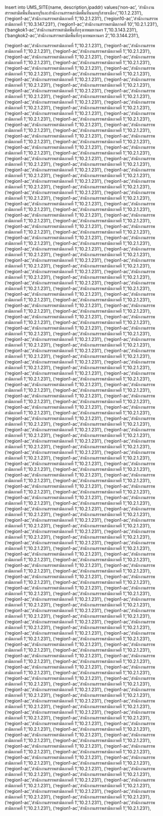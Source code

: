 Insert into UMS_SITE(name, description,ipaddr) 
values(‘non-ac’, ‘สำนักงานสรรพสามิตพื้นที่นนทบุรีและสำนักงานสรรพสามิตพื้นที่นนทบุรีสาขาเมือง’,’10.1.2.231’), 
(‘region1-ac’,’สำนักงานสรรพสามิตภาคที่ 1’,’10.2.1.231’),
(‘region10-ac’,’สำนักงานสรรพสามิตภาคที่ 1’,’10.3.147.231’),
(‘region1-ac’,’สำนักงานสรรพสามิตภาคที่ 10’,’10.2.1.231’),
(‘bangkok1-ac’,’สำนักงานสรรพสามิตพื้นที่กรุงเทพมหานคร 1’,’10.3.143.231’),
(‘bangkok2-ac’,’สำนักงานสรรพสามิตพื้นที่กรุงเทพมหานคร 2’,’10.3.144.231’),


(‘region1-ac’,’สำนักงานสรรพสามิตภาคที่ 1’,’10.2.1.231’),
(‘region1-ac’,’สำนักงานสรรพสามิตภาคที่ 1’,’10.2.1.231’),
(‘region1-ac’,’สำนักงานสรรพสามิตภาคที่ 1’,’10.2.1.231’),
(‘region1-ac’,’สำนักงานสรรพสามิตภาคที่ 1’,’10.2.1.231’),
(‘region1-ac’,’สำนักงานสรรพสามิตภาคที่ 1’,’10.2.1.231’),
(‘region1-ac’,’สำนักงานสรรพสามิตภาคที่ 1’,’10.2.1.231’),
(‘region1-ac’,’สำนักงานสรรพสามิตภาคที่ 1’,’10.2.1.231’),
(‘region1-ac’,’สำนักงานสรรพสามิตภาคที่ 1’,’10.2.1.231’),
(‘region1-ac’,’สำนักงานสรรพสามิตภาคที่ 1’,’10.2.1.231’),
(‘region1-ac’,’สำนักงานสรรพสามิตภาคที่ 1’,’10.2.1.231’),
(‘region1-ac’,’สำนักงานสรรพสามิตภาคที่ 1’,’10.2.1.231’),
(‘region1-ac’,’สำนักงานสรรพสามิตภาคที่ 1’,’10.2.1.231’),
(‘region1-ac’,’สำนักงานสรรพสามิตภาคที่ 1’,’10.2.1.231’),
(‘region1-ac’,’สำนักงานสรรพสามิตภาคที่ 1’,’10.2.1.231’),
(‘region1-ac’,’สำนักงานสรรพสามิตภาคที่ 1’,’10.2.1.231’),
(‘region1-ac’,’สำนักงานสรรพสามิตภาคที่ 1’,’10.2.1.231’),
(‘region1-ac’,’สำนักงานสรรพสามิตภาคที่ 1’,’10.2.1.231’),
(‘region1-ac’,’สำนักงานสรรพสามิตภาคที่ 1’,’10.2.1.231’),
(‘region1-ac’,’สำนักงานสรรพสามิตภาคที่ 1’,’10.2.1.231’),
(‘region1-ac’,’สำนักงานสรรพสามิตภาคที่ 1’,’10.2.1.231’),
(‘region1-ac’,’สำนักงานสรรพสามิตภาคที่ 1’,’10.2.1.231’),
(‘region1-ac’,’สำนักงานสรรพสามิตภาคที่ 1’,’10.2.1.231’),
(‘region1-ac’,’สำนักงานสรรพสามิตภาคที่ 1’,’10.2.1.231’),
(‘region1-ac’,’สำนักงานสรรพสามิตภาคที่ 1’,’10.2.1.231’),
(‘region1-ac’,’สำนักงานสรรพสามิตภาคที่ 1’,’10.2.1.231’),
(‘region1-ac’,’สำนักงานสรรพสามิตภาคที่ 1’,’10.2.1.231’),
(‘region1-ac’,’สำนักงานสรรพสามิตภาคที่ 1’,’10.2.1.231’),
(‘region1-ac’,’สำนักงานสรรพสามิตภาคที่ 1’,’10.2.1.231’),
(‘region1-ac’,’สำนักงานสรรพสามิตภาคที่ 1’,’10.2.1.231’),
(‘region1-ac’,’สำนักงานสรรพสามิตภาคที่ 1’,’10.2.1.231’),
(‘region1-ac’,’สำนักงานสรรพสามิตภาคที่ 1’,’10.2.1.231’),
(‘region1-ac’,’สำนักงานสรรพสามิตภาคที่ 1’,’10.2.1.231’),
(‘region1-ac’,’สำนักงานสรรพสามิตภาคที่ 1’,’10.2.1.231’),
(‘region1-ac’,’สำนักงานสรรพสามิตภาคที่ 1’,’10.2.1.231’),
(‘region1-ac’,’สำนักงานสรรพสามิตภาคที่ 1’,’10.2.1.231’),
(‘region1-ac’,’สำนักงานสรรพสามิตภาคที่ 1’,’10.2.1.231’),
(‘region1-ac’,’สำนักงานสรรพสามิตภาคที่ 1’,’10.2.1.231’),
(‘region1-ac’,’สำนักงานสรรพสามิตภาคที่ 1’,’10.2.1.231’),
(‘region1-ac’,’สำนักงานสรรพสามิตภาคที่ 1’,’10.2.1.231’),
(‘region1-ac’,’สำนักงานสรรพสามิตภาคที่ 1’,’10.2.1.231’),
(‘region1-ac’,’สำนักงานสรรพสามิตภาคที่ 1’,’10.2.1.231’),
(‘region1-ac’,’สำนักงานสรรพสามิตภาคที่ 1’,’10.2.1.231’),
(‘region1-ac’,’สำนักงานสรรพสามิตภาคที่ 1’,’10.2.1.231’),
(‘region1-ac’,’สำนักงานสรรพสามิตภาคที่ 1’,’10.2.1.231’),
(‘region1-ac’,’สำนักงานสรรพสามิตภาคที่ 1’,’10.2.1.231’),
(‘region1-ac’,’สำนักงานสรรพสามิตภาคที่ 1’,’10.2.1.231’),
(‘region1-ac’,’สำนักงานสรรพสามิตภาคที่ 1’,’10.2.1.231’),
(‘region1-ac’,’สำนักงานสรรพสามิตภาคที่ 1’,’10.2.1.231’),
(‘region1-ac’,’สำนักงานสรรพสามิตภาคที่ 1’,’10.2.1.231’),
(‘region1-ac’,’สำนักงานสรรพสามิตภาคที่ 1’,’10.2.1.231’),
(‘region1-ac’,’สำนักงานสรรพสามิตภาคที่ 1’,’10.2.1.231’),
(‘region1-ac’,’สำนักงานสรรพสามิตภาคที่ 1’,’10.2.1.231’),
(‘region1-ac’,’สำนักงานสรรพสามิตภาคที่ 1’,’10.2.1.231’),
(‘region1-ac’,’สำนักงานสรรพสามิตภาคที่ 1’,’10.2.1.231’),
(‘region1-ac’,’สำนักงานสรรพสามิตภาคที่ 1’,’10.2.1.231’),
(‘region1-ac’,’สำนักงานสรรพสามิตภาคที่ 1’,’10.2.1.231’),
(‘region1-ac’,’สำนักงานสรรพสามิตภาคที่ 1’,’10.2.1.231’),
(‘region1-ac’,’สำนักงานสรรพสามิตภาคที่ 1’,’10.2.1.231’),
(‘region1-ac’,’สำนักงานสรรพสามิตภาคที่ 1’,’10.2.1.231’),
(‘region1-ac’,’สำนักงานสรรพสามิตภาคที่ 1’,’10.2.1.231’),
(‘region1-ac’,’สำนักงานสรรพสามิตภาคที่ 1’,’10.2.1.231’),
(‘region1-ac’,’สำนักงานสรรพสามิตภาคที่ 1’,’10.2.1.231’),
(‘region1-ac’,’สำนักงานสรรพสามิตภาคที่ 1’,’10.2.1.231’),
(‘region1-ac’,’สำนักงานสรรพสามิตภาคที่ 1’,’10.2.1.231’),
(‘region1-ac’,’สำนักงานสรรพสามิตภาคที่ 1’,’10.2.1.231’),
(‘region1-ac’,’สำนักงานสรรพสามิตภาคที่ 1’,’10.2.1.231’),
(‘region1-ac’,’สำนักงานสรรพสามิตภาคที่ 1’,’10.2.1.231’),
(‘region1-ac’,’สำนักงานสรรพสามิตภาคที่ 1’,’10.2.1.231’),
(‘region1-ac’,’สำนักงานสรรพสามิตภาคที่ 1’,’10.2.1.231’),
(‘region1-ac’,’สำนักงานสรรพสามิตภาคที่ 1’,’10.2.1.231’),
(‘region1-ac’,’สำนักงานสรรพสามิตภาคที่ 1’,’10.2.1.231’),
(‘region1-ac’,’สำนักงานสรรพสามิตภาคที่ 1’,’10.2.1.231’),
(‘region1-ac’,’สำนักงานสรรพสามิตภาคที่ 1’,’10.2.1.231’),
(‘region1-ac’,’สำนักงานสรรพสามิตภาคที่ 1’,’10.2.1.231’),
(‘region1-ac’,’สำนักงานสรรพสามิตภาคที่ 1’,’10.2.1.231’),
(‘region1-ac’,’สำนักงานสรรพสามิตภาคที่ 1’,’10.2.1.231’),
(‘region1-ac’,’สำนักงานสรรพสามิตภาคที่ 1’,’10.2.1.231’),
(‘region1-ac’,’สำนักงานสรรพสามิตภาคที่ 1’,’10.2.1.231’),
(‘region1-ac’,’สำนักงานสรรพสามิตภาคที่ 1’,’10.2.1.231’),
(‘region1-ac’,’สำนักงานสรรพสามิตภาคที่ 1’,’10.2.1.231’),
(‘region1-ac’,’สำนักงานสรรพสามิตภาคที่ 1’,’10.2.1.231’),
(‘region1-ac’,’สำนักงานสรรพสามิตภาคที่ 1’,’10.2.1.231’),
(‘region1-ac’,’สำนักงานสรรพสามิตภาคที่ 1’,’10.2.1.231’),
(‘region1-ac’,’สำนักงานสรรพสามิตภาคที่ 1’,’10.2.1.231’),
(‘region1-ac’,’สำนักงานสรรพสามิตภาคที่ 1’,’10.2.1.231’),
(‘region1-ac’,’สำนักงานสรรพสามิตภาคที่ 1’,’10.2.1.231’),
(‘region1-ac’,’สำนักงานสรรพสามิตภาคที่ 1’,’10.2.1.231’),
(‘region1-ac’,’สำนักงานสรรพสามิตภาคที่ 1’,’10.2.1.231’),
(‘region1-ac’,’สำนักงานสรรพสามิตภาคที่ 1’,’10.2.1.231’),
(‘region1-ac’,’สำนักงานสรรพสามิตภาคที่ 1’,’10.2.1.231’),
(‘region1-ac’,’สำนักงานสรรพสามิตภาคที่ 1’,’10.2.1.231’),
(‘region1-ac’,’สำนักงานสรรพสามิตภาคที่ 1’,’10.2.1.231’),
(‘region1-ac’,’สำนักงานสรรพสามิตภาคที่ 1’,’10.2.1.231’),
(‘region1-ac’,’สำนักงานสรรพสามิตภาคที่ 1’,’10.2.1.231’),
(‘region1-ac’,’สำนักงานสรรพสามิตภาคที่ 1’,’10.2.1.231’),
(‘region1-ac’,’สำนักงานสรรพสามิตภาคที่ 1’,’10.2.1.231’),
(‘region1-ac’,’สำนักงานสรรพสามิตภาคที่ 1’,’10.2.1.231’),
(‘region1-ac’,’สำนักงานสรรพสามิตภาคที่ 1’,’10.2.1.231’),
(‘region1-ac’,’สำนักงานสรรพสามิตภาคที่ 1’,’10.2.1.231’),
(‘region1-ac’,’สำนักงานสรรพสามิตภาคที่ 1’,’10.2.1.231’),
(‘region1-ac’,’สำนักงานสรรพสามิตภาคที่ 1’,’10.2.1.231’),
(‘region1-ac’,’สำนักงานสรรพสามิตภาคที่ 1’,’10.2.1.231’),
(‘region1-ac’,’สำนักงานสรรพสามิตภาคที่ 1’,’10.2.1.231’),
(‘region1-ac’,’สำนักงานสรรพสามิตภาคที่ 1’,’10.2.1.231’),
(‘region1-ac’,’สำนักงานสรรพสามิตภาคที่ 1’,’10.2.1.231’),
(‘region1-ac’,’สำนักงานสรรพสามิตภาคที่ 1’,’10.2.1.231’),
(‘region1-ac’,’สำนักงานสรรพสามิตภาคที่ 1’,’10.2.1.231’),
(‘region1-ac’,’สำนักงานสรรพสามิตภาคที่ 1’,’10.2.1.231’),
(‘region1-ac’,’สำนักงานสรรพสามิตภาคที่ 1’,’10.2.1.231’),
(‘region1-ac’,’สำนักงานสรรพสามิตภาคที่ 1’,’10.2.1.231’),
(‘region1-ac’,’สำนักงานสรรพสามิตภาคที่ 1’,’10.2.1.231’),
(‘region1-ac’,’สำนักงานสรรพสามิตภาคที่ 1’,’10.2.1.231’),
(‘region1-ac’,’สำนักงานสรรพสามิตภาคที่ 1’,’10.2.1.231’),
(‘region1-ac’,’สำนักงานสรรพสามิตภาคที่ 1’,’10.2.1.231’),
(‘region1-ac’,’สำนักงานสรรพสามิตภาคที่ 1’,’10.2.1.231’),
(‘region1-ac’,’สำนักงานสรรพสามิตภาคที่ 1’,’10.2.1.231’),
(‘region1-ac’,’สำนักงานสรรพสามิตภาคที่ 1’,’10.2.1.231’),
(‘region1-ac’,’สำนักงานสรรพสามิตภาคที่ 1’,’10.2.1.231’),
(‘region1-ac’,’สำนักงานสรรพสามิตภาคที่ 1’,’10.2.1.231’),
(‘region1-ac’,’สำนักงานสรรพสามิตภาคที่ 1’,’10.2.1.231’),
(‘region1-ac’,’สำนักงานสรรพสามิตภาคที่ 1’,’10.2.1.231’),
(‘region1-ac’,’สำนักงานสรรพสามิตภาคที่ 1’,’10.2.1.231’),
(‘region1-ac’,’สำนักงานสรรพสามิตภาคที่ 1’,’10.2.1.231’),
(‘region1-ac’,’สำนักงานสรรพสามิตภาคที่ 1’,’10.2.1.231’),
(‘region1-ac’,’สำนักงานสรรพสามิตภาคที่ 1’,’10.2.1.231’),
(‘region1-ac’,’สำนักงานสรรพสามิตภาคที่ 1’,’10.2.1.231’),
(‘region1-ac’,’สำนักงานสรรพสามิตภาคที่ 1’,’10.2.1.231’),
(‘region1-ac’,’สำนักงานสรรพสามิตภาคที่ 1’,’10.2.1.231’),
(‘region1-ac’,’สำนักงานสรรพสามิตภาคที่ 1’,’10.2.1.231’),
(‘region1-ac’,’สำนักงานสรรพสามิตภาคที่ 1’,’10.2.1.231’),
(‘region1-ac’,’สำนักงานสรรพสามิตภาคที่ 1’,’10.2.1.231’),
(‘region1-ac’,’สำนักงานสรรพสามิตภาคที่ 1’,’10.2.1.231’),
(‘region1-ac’,’สำนักงานสรรพสามิตภาคที่ 1’,’10.2.1.231’),
(‘region1-ac’,’สำนักงานสรรพสามิตภาคที่ 1’,’10.2.1.231’),
(‘region1-ac’,’สำนักงานสรรพสามิตภาคที่ 1’,’10.2.1.231’),
(‘region1-ac’,’สำนักงานสรรพสามิตภาคที่ 1’,’10.2.1.231’),
(‘region1-ac’,’สำนักงานสรรพสามิตภาคที่ 1’,’10.2.1.231’),
(‘region1-ac’,’สำนักงานสรรพสามิตภาคที่ 1’,’10.2.1.231’),
(‘region1-ac’,’สำนักงานสรรพสามิตภาคที่ 1’,’10.2.1.231’),
(‘region1-ac’,’สำนักงานสรรพสามิตภาคที่ 1’,’10.2.1.231’),
(‘region1-ac’,’สำนักงานสรรพสามิตภาคที่ 1’,’10.2.1.231’),
(‘region1-ac’,’สำนักงานสรรพสามิตภาคที่ 1’,’10.2.1.231’),
(‘region1-ac’,’สำนักงานสรรพสามิตภาคที่ 1’,’10.2.1.231’),
(‘region1-ac’,’สำนักงานสรรพสามิตภาคที่ 1’,’10.2.1.231’),
(‘region1-ac’,’สำนักงานสรรพสามิตภาคที่ 1’,’10.2.1.231’),
(‘region1-ac’,’สำนักงานสรรพสามิตภาคที่ 1’,’10.2.1.231’),
(‘region1-ac’,’สำนักงานสรรพสามิตภาคที่ 1’,’10.2.1.231’),
(‘region1-ac’,’สำนักงานสรรพสามิตภาคที่ 1’,’10.2.1.231’),
(‘region1-ac’,’สำนักงานสรรพสามิตภาคที่ 1’,’10.2.1.231’),
(‘region1-ac’,’สำนักงานสรรพสามิตภาคที่ 1’,’10.2.1.231’),
(‘region1-ac’,’สำนักงานสรรพสามิตภาคที่ 1’,’10.2.1.231’),
(‘region1-ac’,’สำนักงานสรรพสามิตภาคที่ 1’,’10.2.1.231’),
(‘region1-ac’,’สำนักงานสรรพสามิตภาคที่ 1’,’10.2.1.231’),
(‘region1-ac’,’สำนักงานสรรพสามิตภาคที่ 1’,’10.2.1.231’),
(‘region1-ac’,’สำนักงานสรรพสามิตภาคที่ 1’,’10.2.1.231’),
(‘region1-ac’,’สำนักงานสรรพสามิตภาคที่ 1’,’10.2.1.231’),
(‘region1-ac’,’สำนักงานสรรพสามิตภาคที่ 1’,’10.2.1.231’),
(‘region1-ac’,’สำนักงานสรรพสามิตภาคที่ 1’,’10.2.1.231’),
(‘region1-ac’,’สำนักงานสรรพสามิตภาคที่ 1’,’10.2.1.231’),
(‘region1-ac’,’สำนักงานสรรพสามิตภาคที่ 1’,’10.2.1.231’),
(‘region1-ac’,’สำนักงานสรรพสามิตภาคที่ 1’,’10.2.1.231’),
(‘region1-ac’,’สำนักงานสรรพสามิตภาคที่ 1’,’10.2.1.231’),
(‘region1-ac’,’สำนักงานสรรพสามิตภาคที่ 1’,’10.2.1.231’),
(‘region1-ac’,’สำนักงานสรรพสามิตภาคที่ 1’,’10.2.1.231’),
(‘region1-ac’,’สำนักงานสรรพสามิตภาคที่ 1’,’10.2.1.231’),
(‘region1-ac’,’สำนักงานสรรพสามิตภาคที่ 1’,’10.2.1.231’),
(‘region1-ac’,’สำนักงานสรรพสามิตภาคที่ 1’,’10.2.1.231’),
(‘region1-ac’,’สำนักงานสรรพสามิตภาคที่ 1’,’10.2.1.231’),
(‘region1-ac’,’สำนักงานสรรพสามิตภาคที่ 1’,’10.2.1.231’),
(‘region1-ac’,’สำนักงานสรรพสามิตภาคที่ 1’,’10.2.1.231’),
(‘region1-ac’,’สำนักงานสรรพสามิตภาคที่ 1’,’10.2.1.231’),
(‘region1-ac’,’สำนักงานสรรพสามิตภาคที่ 1’,’10.2.1.231’),
(‘region1-ac’,’สำนักงานสรรพสามิตภาคที่ 1’,’10.2.1.231’),
(‘region1-ac’,’สำนักงานสรรพสามิตภาคที่ 1’,’10.2.1.231’),
(‘region1-ac’,’สำนักงานสรรพสามิตภาคที่ 1’,’10.2.1.231’),
(‘region1-ac’,’สำนักงานสรรพสามิตภาคที่ 1’,’10.2.1.231’),
(‘region1-ac’,’สำนักงานสรรพสามิตภาคที่ 1’,’10.2.1.231’),
(‘region1-ac’,’สำนักงานสรรพสามิตภาคที่ 1’,’10.2.1.231’),
(‘region1-ac’,’สำนักงานสรรพสามิตภาคที่ 1’,’10.2.1.231’),
(‘region1-ac’,’สำนักงานสรรพสามิตภาคที่ 1’,’10.2.1.231’),
(‘region1-ac’,’สำนักงานสรรพสามิตภาคที่ 1’,’10.2.1.231’),
(‘region1-ac’,’สำนักงานสรรพสามิตภาคที่ 1’,’10.2.1.231’),
(‘region1-ac’,’สำนักงานสรรพสามิตภาคที่ 1’,’10.2.1.231’),
(‘region1-ac’,’สำนักงานสรรพสามิตภาคที่ 1’,’10.2.1.231’),
(‘region1-ac’,’สำนักงานสรรพสามิตภาคที่ 1’,’10.2.1.231’),
(‘region1-ac’,’สำนักงานสรรพสามิตภาคที่ 1’,’10.2.1.231’),
(‘region1-ac’,’สำนักงานสรรพสามิตภาคที่ 1’,’10.2.1.231’),
(‘region1-ac’,’สำนักงานสรรพสามิตภาคที่ 1’,’10.2.1.231’),
(‘region1-ac’,’สำนักงานสรรพสามิตภาคที่ 1’,’10.2.1.231’),
(‘region1-ac’,’สำนักงานสรรพสามิตภาคที่ 1’,’10.2.1.231’),
(‘region1-ac’,’สำนักงานสรรพสามิตภาคที่ 1’,’10.2.1.231’),
(‘region1-ac’,’สำนักงานสรรพสามิตภาคที่ 1’,’10.2.1.231’),
(‘region1-ac’,’สำนักงานสรรพสามิตภาคที่ 1’,’10.2.1.231’),
(‘region1-ac’,’สำนักงานสรรพสามิตภาคที่ 1’,’10.2.1.231’),
(‘region1-ac’,’สำนักงานสรรพสามิตภาคที่ 1’,’10.2.1.231’),
(‘region1-ac’,’สำนักงานสรรพสามิตภาคที่ 1’,’10.2.1.231’),
(‘region1-ac’,’สำนักงานสรรพสามิตภาคที่ 1’,’10.2.1.231’),
(‘region1-ac’,’สำนักงานสรรพสามิตภาคที่ 1’,’10.2.1.231’),
(‘region1-ac’,’สำนักงานสรรพสามิตภาคที่ 1’,’10.2.1.231’),
(‘region1-ac’,’สำนักงานสรรพสามิตภาคที่ 1’,’10.2.1.231’),
(‘region1-ac’,’สำนักงานสรรพสามิตภาคที่ 1’,’10.2.1.231’),
(‘region1-ac’,’สำนักงานสรรพสามิตภาคที่ 1’,’10.2.1.231’),
(‘region1-ac’,’สำนักงานสรรพสามิตภาคที่ 1’,’10.2.1.231’),
(‘region1-ac’,’สำนักงานสรรพสามิตภาคที่ 1’,’10.2.1.231’),
